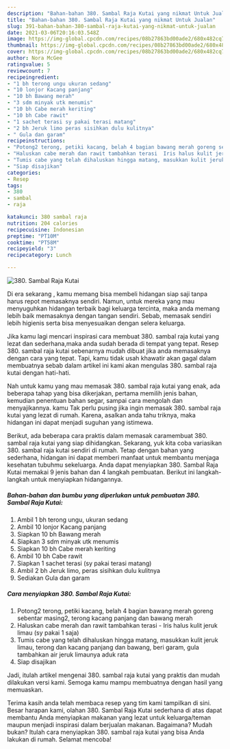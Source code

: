 ```yaml
---
description: "Bahan-bahan 380. Sambal Raja Kutai yang nikmat Untuk Jualan"
title: "Bahan-bahan 380. Sambal Raja Kutai yang nikmat Untuk Jualan"
slug: 391-bahan-bahan-380-sambal-raja-kutai-yang-nikmat-untuk-jualan
date: 2021-03-06T20:16:03.548Z
image: https://img-global.cpcdn.com/recipes/08b27863bd00ade2/680x482cq70/380-sambal-raja-kutai-foto-resep-utama.jpg
thumbnail: https://img-global.cpcdn.com/recipes/08b27863bd00ade2/680x482cq70/380-sambal-raja-kutai-foto-resep-utama.jpg
cover: https://img-global.cpcdn.com/recipes/08b27863bd00ade2/680x482cq70/380-sambal-raja-kutai-foto-resep-utama.jpg
author: Nora McGee
ratingvalue: 5
reviewcount: 7
recipeingredient:
- "1 bh terong ungu ukuran sedang"
- "10 lonjor Kacang panjang"
- "10 bh Bawang merah"
- "3 sdm minyak utk menumis"
- "10 bh Cabe merah keriting"
- "10 bh Cabe rawit"
- "1 sachet terasi sy pakai terasi matang"
- "2 bh Jeruk limo peras sisihkan dulu kulitnya"
- " Gula dan garam"
recipeinstructions:
- "Potong2 terong, petiki kacang, belah 4 bagian bawang merah goreng sebentar masing2, terong kacang panjang dan bawang merah"
- "Haluskan cabe merah dan rawit tambahkan terasi  Iris halus kulit jeruk limau (sy pakai 1 saja)"
- "Tumis cabe yang telah dihaluskan hingga matang, masukkan kulit jeruk limau, terong dan kacang panjang dan bawang, beri garam, gula tambahkan air jeruk limaunya aduk rata"
- "Siap disajikan"
categories:
- Resep
tags:
- 380
- sambal
- raja

katakunci: 380 sambal raja 
nutrition: 204 calories
recipecuisine: Indonesian
preptime: "PT10M"
cooktime: "PT58M"
recipeyield: "3"
recipecategory: Lunch

---
```



![380. Sambal Raja Kutai](https://img-global.cpcdn.com/recipes/08b27863bd00ade2/680x482cq70/380-sambal-raja-kutai-foto-resep-utama.jpg)

Di era  sekarang , kamu memang bisa membeli hidangan siap saji tanpa harus repot memasaknya sendiri. Namun, untuk mereka yang mau menyuguhkan hidangan terbaik bagi keluarga tercinta, maka anda memang lebih baik memasaknya dengan tangan sendiri. Sebab, memasak sendiri lebih higienis serta bisa menyesuaikan dengan selera keluarga.

Jika kamu lagi mencari inspirasi cara membuat 380. sambal raja kutai yang lezat dan sederhana,maka anda sudah berada di tempat yang tepat. Resep 380. sambal raja kutai  sebenarnya mudah dibuat jika anda memasaknya dengan cara yang tepat. Tapi, kamu tidak usah khawatir akan gagal dalam membuatnya 
sebab dalam artikel ini kami akan mengulas 380. sambal raja kutai dengan hati-hati.  



Nah untuk kamu yang mau memasak 380. sambal raja kutai yang enak, ada beberapa tahap yang bisa dikerjakan, pertama memilih jenis bahan, kemudian penentuan bahan segar, sampai cara mengolah dan menyajikannya. kamu Tak perlu pusing jika ingin memasak 380. sambal raja kutai yang lezat di rumah. Karena, asalkan anda  tahu triknya, maka hidangan ini dapat menjadi suguhan yang istimewa.

Berikut, ada beberapa cara praktis  dalam memasak caramembuat 380. sambal raja kutai yang siap dihidangkan. Sekarang, yuk kita coba variasikan 380. sambal raja kutai sendiri di rumah. Tetap dengan bahan yang sederhana, hidangan ini dapat memberi manfaat untuk membantu menjaga kesehatan tubuhmu sekeluarga. Anda dapat menyiapkan 380. Sambal Raja Kutai memakai 9 jenis bahan dan 4 langkah pembuatan. Berikut ini langkah-langkah untuk menyiapkan hidangannya.

<!--inarticleads1-->

##### Bahan-bahan dan bumbu yang diperlukan untuk pembuatan 380. Sambal Raja Kutai:

1. Ambil 1 bh terong ungu, ukuran sedang
1. Ambil 10 lonjor Kacang panjang
1. Siapkan 10 bh Bawang merah
1. Siapkan 3 sdm minyak utk menumis
1. Siapkan 10 bh Cabe merah keriting
1. Ambil 10 bh Cabe rawit
1. Siapkan 1 sachet terasi (sy pakai terasi matang)
1. Ambil 2 bh Jeruk limo, peras sisihkan dulu kulitnya
1. Sediakan  Gula dan garam




<!--inarticleads2-->

##### Cara menyiapkan 380. Sambal Raja Kutai:

1. Potong2 terong, petiki kacang, belah 4 bagian bawang merah goreng sebentar masing2, terong kacang panjang dan bawang merah
1. Haluskan cabe merah dan rawit tambahkan terasi  - Iris halus kulit jeruk limau (sy pakai 1 saja)
1. Tumis cabe yang telah dihaluskan hingga matang, masukkan kulit jeruk limau, terong dan kacang panjang dan bawang, beri garam, gula tambahkan air jeruk limaunya aduk rata
1. Siap disajikan




Jadi, itulah artikel mengenai  380. sambal raja kutai  yang praktis dan mudah dilakukan versi kami. Semoga kamu mampu membuatnya dengan hasil yang memuaskan. 

Terima kasih anda telah membaca resep yang tim kami tampilkan di sini. Besar harapan kami, olahan  380. Sambal Raja Kutai sederhana di atas dapat membantu Anda menyiapkan makanan yang lezat untuk keluarga/teman maupun menjadi inspirasi dalam berjualan makanan. Bagaimana? Mudah bukan? Itulah cara menyiapkan 380. sambal raja kutai yang bisa Anda lakukan di rumah. Selamat mencoba!

